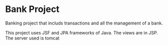 Bank Project
=========

Banking project that includs transactions and all the management of a bank.

This project uses JSF and JPA frameworks of Java.
The views are in JSP.
The server used is tomcat 
